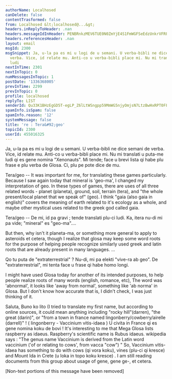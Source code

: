 ```yaml
---
authorName: Localhosed
canDelete: false
contentTrasformed: false
from: Localhosed &lt;localhosed@...&gt;
headers.inReplyToHeader: .nan
headers.messageIdInHeader: PENBRnkzMEV6TUE0N0ZmYjE4S1FmWGFSeEdzUnkrVFRFWVg9aU95X3NaTEx1NWN2dSsxUUBtYWlsLmdtYWlsLmNvbT4=
headers.referencesHeader: .nan
layout: email
msgId: 2300
msgSnippet: Ja, u-la pa es mi u logi de u semani. U verba-bibli ne dice semani de
  verba. Vice, id relate mu. Anti-co u verba-bibli place mi. Nu mi translati u puta-me
  ludi
nextInTime: 2301
nextInTopic: 0
numMessagesInTopic: 1
postDate: '1336368005'
prevInTime: 2299
prevInTopic: 0
profile: localhosed
replyTo: LIST
senderId: Qu33K1BHzEgGD5T-egLP_Z6lLtWSngpp59MmWG5njyOmjsN7LtzBwHxRPT0FF2GY9oKumscfwqvjDuaxsutdDhzCUe_2Iwq5
spamInfo.isSpam: false
spamInfo.reason: '12'
systemMessage: false
title: 're : Tera&#92;geo'
topicId: 2300
userId: 455016325
---
```


Ja, u-la pa es mi u logi de u semani. U verba-bibli ne dice semani de
verba. Vice, id relate mu. Anti-co u verba-bibli place mi.
Nu mi translati u puta-me ludi qi es gene nomina "Xenonauts".
Mi tende; face u brevi lista qi habe plu frase e plu verba de Glosa.
Ci, plu pe pote dice de mu.

Tera/geo -- It was important for me, for translating these games
particularly. Because I saw again today that mineral is 'geo-ma', I changed
my interpretation of geo. In these types of games, there are uses of all
three related words - planet (planeta), ground, soil, terrain (tera),
and  "the whole present/local planet that we speak of" (geo). I think "gaia
(also gaia in english)" covers the meaning of  earth related to it's
ecology as a whole, and maybe other mystical uses related to the greek god
called gaia.

Tera/geo -- De mi, id pa gravi ; tende translati plu-ci ludi. Ka, itera
nu-di mi pa vide; "mineral" es "geo-ma"....

But then, why isn't it planeta-ma, or something more general to apply to
asteroids et cetera, though I realize that glosa may keep some word roots
for the purpose of helping people recognize similarly used greek and latin
roots that are already present in many languages.
...

Qo tu puta de "extraterrestrial" ? Nu-di, mi pa elekti "vive-ra ab geo". De
"extraterrestrial", mi tenta face u frase qi habe homo longi.

 I might have used Glosa today for another of its intended purposes, to
help people realize roots of many words (english, romance, etc), The word
was 'abnormal', it looks like 'away from normal',  something like 'ab
norma' in Glosa. But I don't know how accurate that is, I didn't check, I
was just thinking of it.

Saluta,
Buno ko lito (I tried to translate my first name, but according to online
sources, it could mean anything including "rocky hill"(darren), "the great
(darin)", or "from a town in france named lingonberry/cowberry/airelle
(darrell)" !  ( lingonberry - Vaccinium vitis-idaea )
U civita in France qi es gene nomina koku de bovi !
It's interesting to me that Mega Glosa lists raspberry as idaeus.
Raspberry's scientific name is Rubus idaeus.
wikipedia says : "The genus name Vaccinium is derived from
the Latin word vaccinium ('of or relating to cows', from vacca "cow") "
So, Vaccinium vitis-idaea  has something to do with cows (qi vora koku),
vines (plu-ci qi kresce) and Mount Ida in Crete (u loka in topo koku
kresce) .
I am still reading documents from this group about usage of gene, gene ge-,
et cetera.


[Non-text portions of this message have been removed]


